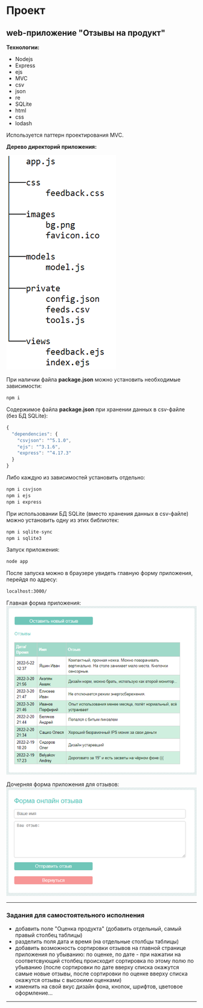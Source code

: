 # Проект

## web-приложение "Отзывы на продукт"

**Технологии:**  

- Nodejs
- Express
- ejs
- MVC
- csv
- json
- re
- SQLite
- html
- css
- lodash  

Используется паттерн проектирования MVC.  

**Дерево директорий приложения:**  

![Дерево директорий приложения](readme/app_tree.png)

При наличии файла **package.json** можно установить необходимые зависимости:  

```txt
npm i
```

Содержимое файла **package.json** при хранении данных в csv-файле (без БД SQLite):

```js
{
  "dependencies": {
    "csvjson": "^5.1.0",
    "ejs": "^3.1.6",
    "express": "^4.17.3"
  }
}
```

Либо каждую из зависимостей установить отдельно:  

```js
npm i csvjson
npm i ejs
npm i express
```

При использовании БД SQLite (вместо хранения данных в csv-файле) можно установить одну из этих библиотек:  

```js
npm i sqlite-sync
npm i sqlite3
```

Запуск приложения:  

```js
node app
```

После запуска можно в браузере увидеть главную форму приложения, перейдя по адресу:  

```txt
localhost:3000/
```

Главная форма приложения:  
![Главная форма приложения](readme/form_index.png)  

Дочерняя форма приложения для отзывов:  
![Дочерняя форма приложения](readme/form_feed.png)  

---  

### Задания для самостоятельного исполнения  

- добавить поле "Оценка продукта" (добавить отдельный, самый правый столбец таблицы)  
- разделить поля дата и время (на отдельные столбцы таблицы)  
- добавить возможность сортировки отзывов на главной странице приложения по убыванию: по оценке, по дате - при нажатии на соответсвующий столбец происходит сортировка по этому полю по убыванию (после сортировки по дате вверху списка окажутся самые новые отзывы, после сортировки по оценке вверху списка окажутся отзывы с высокими оценками)  
- изменить на свой вкус дизайн фона, кнопок, шрифтов, цветовое оформление...  

---  
